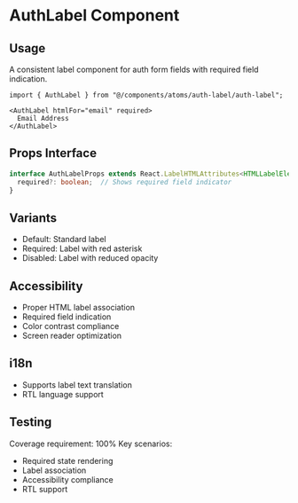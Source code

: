 
# AuthLabel Component

## Usage
A consistent label component for auth form fields with required field indication.

```tsx
import { AuthLabel } from "@/components/atoms/auth-label/auth-label";

<AuthLabel htmlFor="email" required>
  Email Address
</AuthLabel>
```

## Props Interface
```typescript
interface AuthLabelProps extends React.LabelHTMLAttributes<HTMLLabelElement> {
  required?: boolean;  // Shows required field indicator
}
```

## Variants
- Default: Standard label
- Required: Label with red asterisk
- Disabled: Label with reduced opacity

## Accessibility
- Proper HTML label association
- Required field indication
- Color contrast compliance
- Screen reader optimization

## i18n
- Supports label text translation
- RTL language support

## Testing
Coverage requirement: 100%
Key scenarios:
- Required state rendering
- Label association
- Accessibility compliance
- RTL support


